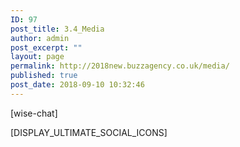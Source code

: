 ```yaml
---
ID: 97
post_title: 3.4_Media
author: admin
post_excerpt: ""
layout: page
permalink: http://2018new.buzzagency.co.uk/media/
published: true
post_date: 2018-09-10 10:32:46
---
```

[wise-chat]

[DISPLAY_ULTIMATE_SOCIAL_ICONS]